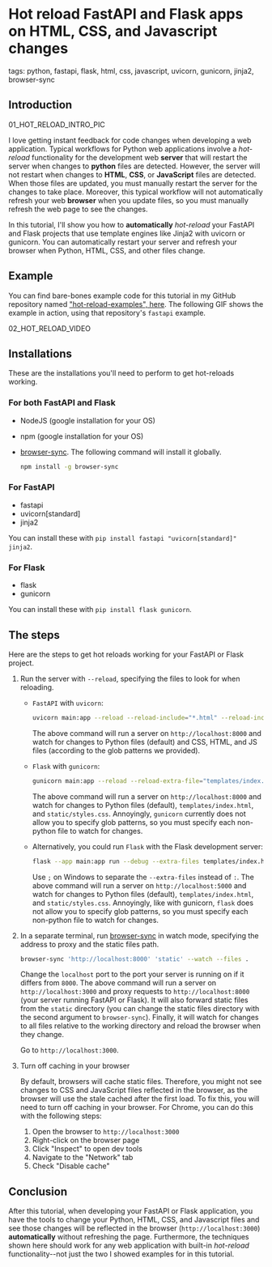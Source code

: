 # Hot reload FastAPI and Flask apps on HTML, CSS, and Javascript changes

tags: python, fastapi, flask, html, css, javascript, uvicorn, gunicorn, jinja2, browser-sync

## Introduction

01_HOT_RELOAD_INTRO_PIC

I love getting instant feedback for code changes when developing a web application. Typical workflows for Python web applications involve a _hot-reload_ functionality for the development web **server** that will restart the server when changes to **python** files are detected. However, the server will not restart when changes to **HTML**, **CSS**, or **JavaScript** files are detected. When those files are updated, you must manually restart the server for the changes to take place. Moreover, this typical workflow will not automatically refresh your web **browser** when you update files, so you must manually refresh the web page to see the changes.

In this tutorial, I'll show you how to **automatically** _hot-reload_ your FastAPI and Flask projects that use template engines like Jinja2 with uvicorn or gunicorn. You can automatically restart your server and refresh your browser when Python, HTML, CSS, and other files change.

## Example

You can find bare-bones example code for this tutorial in my GitHub repository named ["hot-reload-examples", here](https://github.com/VerdantFox/hot-reload-examples). The following GIF shows the example in action, using that repository's `fastapi` example.

02_HOT_RELOAD_VIDEO

## Installations

These are the installations you'll need to perform to get hot-reloads working.

### For both FastAPI and Flask

- NodeJS (google installation for your OS)
- npm (google installation for your OS)
- [browser-sync](https://browsersync.io/). The following command will install it globally.

  ```bash
  npm install -g browser-sync
  ```

### For FastAPI

- fastapi
- uvicorn[standard]
- jinja2

You can install these with `pip install fastapi "uvicorn[standard]" jinja2`.

### For Flask

- flask
- gunicorn

You can install these with `pip install flask gunicorn`.

## The steps

Here are the steps to get hot reloads working for your FastAPI or Flask project.

1. Run the server with `--reload`, specifying the files to look for when reloading.

   - `FastAPI` with `uvicorn`:

     ```bash
     uvicorn main:app --reload --reload-include="*.html" --reload-include="*.css" --reload-include="*.js"
     ```

     The above command will run a server on `http://localhost:8000` and watch for changes to Python files (default) and CSS, HTML, and JS files (according to the glob patterns we provided).

   - `Flask` with `gunicorn`:

     ```bash
     gunicorn main:app --reload --reload-extra-file="templates/index.html" --reload-extra-file="static/styles.css"
     ```

     The above command will run a server on `http://localhost:8000` and watch for changes to Python files (default), `templates/index.html`, and `static/styles.css`. Annoyingly, `gunicorn` currently does not allow you to specify glob patterns, so you must specify each non-python file to watch for changes.

   - Alternatively, you could run `Flask` with the Flask development server:

     ```bash
     flask --app main:app run --debug --extra-files templates/index.html:static/styles.css
     ```

     Use `;` on Windows to separate the `--extra-files` instead of `:`. The above command will run a server on `http://localhost:5000` and watch for changes to Python files (default), `templates/index.html`, and `static/styles.css`. Annoyingly, like with gunicorn, `flask` does not allow you to specify glob patterns, so you must specify each non-python file to watch for changes.

2. In a separate terminal, run [browser-sync](https://browsersync.io/) in watch mode, specifying the address to proxy and the static files path.

   ```bash
   browser-sync 'http://localhost:8000' 'static' --watch --files .
   ```

   Change the `localhost` port to the port your server is running on if it differs from `8000`. The above command will run a server on `http://localhost:3000` and proxy requests to `http://localhost:8000` (your server running FastAPI or Flask). It will also forward static files from the `static` directory (you can change the static files directory with the second argument to `browser-sync`). Finally, it will watch for changes to all files relative to the working directory and reload the browser when they change.

   Go to `http://localhost:3000`.

3. Turn off caching in your browser

   By default, browsers will cache static files. Therefore, you might not see changes to CSS and JavaScript files reflected in the browser, as the browser will use the stale cached after the first load. To fix this, you will need to turn off caching in your browser. For Chrome, you can do this with the following steps:

   1. Open the browser to `http://localhost:3000`
   2. Right-click on the browser page
   3. Click "Inspect" to open dev tools
   4. Navigate to the "Network" tab
   5. Check "Disable cache"

## Conclusion

After this tutorial, when developing your FastAPI or Flask application, you have the tools to change your Python, HTML, CSS, and Javascript files and see those changes will be reflected in the browser (`http://localhost:3000`) **automatically** without refreshing the page. Furthermore, the techniques shown here should work for any web application with built-in _hot-reload_ functionality--not just the two I showed examples for in this tutorial.
